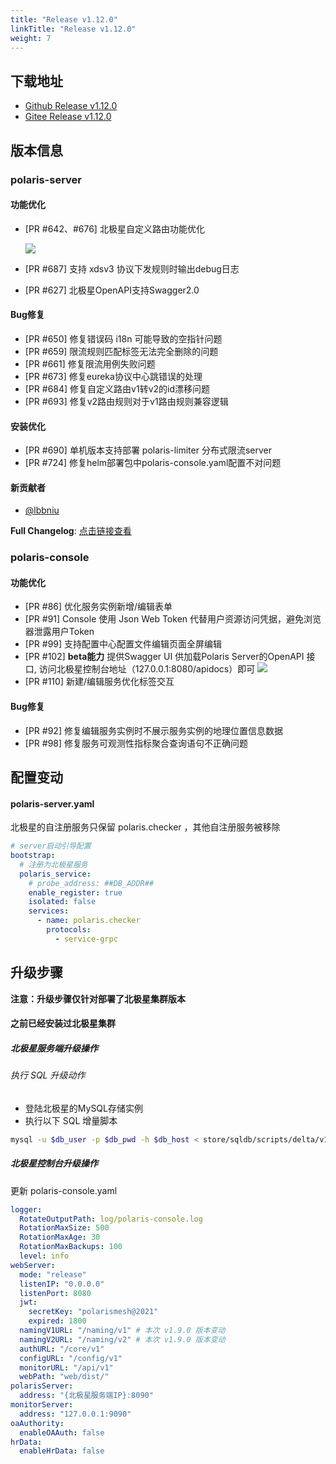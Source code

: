 ```yaml
---
title: "Release v1.12.0"
linkTitle: "Release v1.12.0"
weight: 7
---
```


## 下载地址

- [Github Release v1.12.0](https://github.com/polarismesh/polaris/releases/tag/v1.12.0)
- [Gitee Release v1.12.0](https://gitee.com/polarismesh/polaris/releases/tag/v1.12.0)

## 版本信息

### polaris-server

#### 功能优化

- [PR #642、#676] 北极星自定义路由功能优化
  
  ![](../images/release-v1.12/release-1.12.0-router.png)
- [PR #687] 支持 xdsv3 协议下发规则时输出debug日志
- [PR #627] 北极星OpenAPI支持Swagger2.0

#### Bug修复

- [PR #650] 修复错误码 i18n 可能导致的空指针问题
- [PR #659] 限流规则匹配标签无法完全删除的问题
- [PR #661] 修复限流用例失败问题
- [PR #673] 修复eureka协议中心跳错误的处理
- [PR #684] 修复自定义路由v1转v2的id漂移问题
- [PR #693] 修复v2路由规则对于v1路由规则兼容逻辑

#### 安装优化

- [PR #690] 单机版本支持部署 polaris-limiter 分布式限流server
- [PR #724] 修复helm部署包中polaris-console.yaml配置不对问题

#### 新贡献者

* [@lbbniu](https://github.com/lbbniu)

**Full Changelog**: [点击链接查看](https://github.com/polarismesh/polaris/compare/v1.11.3...v1.12.0)

### polaris-console

#### 功能优化

- [PR #86] 优化服务实例新增/编辑表单
- [PR #91] Console 使用 Json Web Token 代替用户资源访问凭据，避免浏览器泄露用户Token
- [PR #99] 支持配置中心配置文件编辑页面全屏编辑
- [PR #102] **beta能力** 提供Swagger UI 供加载Polaris Server的OpenAPI 接口, 访问北极星控制台地址（127.0.0.1:8080/apidocs）即可
  ![](../images/release-v1.12/release-1.12.0-swagger.png)
- [PR #110] 新建/编辑服务优化标签交互
 
#### Bug修复

- [PR #92] 修复编辑服务实例时不展示服务实例的地理位置信息数据
- [PR #98] 修复服务可观测性指标聚合查询语句不正确问题

## 配置变动

#### polaris-server.yaml

北极星的自注册服务只保留 polaris.checker ，其他自注册服务被移除

```yaml
# server启动引导配置
bootstrap:
  # 注册为北极星服务
  polaris_service:
    # probe_address: ##DB_ADDR##
    enable_register: true
    isolated: false
    services:
      - name: polaris.checker
        protocols:
          - service-grpc
```

## 升级步骤

**注意：升级步骤仅针对部署了北极星集群版本**

#### 之前已经安装过北极星集群

##### 北极星服务端升级操作

###### 执行 SQL 升级动作

- 登陆北极星的MySQL存储实例
- 执行以下 SQL 增量脚本

```bash
mysql -u $db_user -p $db_pwd -h $db_host < store/sqldb/scripts/delta/v1_11_0-v1_12_0.sql
```

##### 北极星控制台升级操作

更新 polaris-console.yaml 

```yaml
logger:
  RotateOutputPath: log/polaris-console.log
  RotationMaxSize: 500
  RotationMaxAge: 30
  RotationMaxBackups: 100
  level: info
webServer:
  mode: "release"
  listenIP: "0.0.0.0"
  listenPort: 8080
  jwt:
    secretKey: "polarismesh@2021"
    expired: 1800
  namingV1URL: "/naming/v1" # 本次 v1.9.0 版本变动
  namingV2URL: "/naming/v2" # 本次 v1.9.0 版本变动
  authURL: "/core/v1"
  configURL: "/config/v1"
  monitorURL: "/api/v1"
  webPath: "web/dist/"
polarisServer:
  address: "{北极星服务端IP}:8090"
monitorServer:
  address: "127.0.0.1:9090"
oaAuthority:
  enableOAAuth: false
hrData:
  enableHrData: false
```
